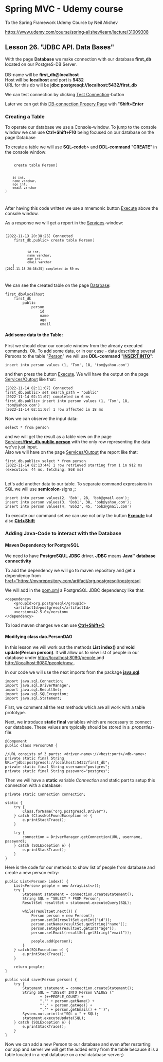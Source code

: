 # Spring MVC - Udemy course
To the Spring Framework Udemy Course by Neil Alishev

https://www.udemy.com/course/spring-alishev/learn/lecture/31009308

<h2>Lesson 26. "JDBC API. Data Bases"</h2>

With the page <b>Database</b> we make connection with our database <b>first_db</b>
located on our PostgreS-DB Server.
<br>
<br>DB-name will be <b>first_db@localhost</b>
<br>Host will be <b>localhost</b> and port is <b>5432</b>
<br>URL for this db will be <b>jdbc:postgresql://localhost:5432/first_db</b>

<p>We can test connection by clicking <u>Test Connection</u>-button 
<p>Later we can get this <u>DB-connection Propery Page</u> with "<b>Shift+Enter</b>

<h3>Creating a Table</h3>
To operate our database we use a </u>Console</u>-window. To jump
to the console window we can use <b>Ctrl+Shift+F10</b> being
focused on our database on the page </u>Database</u>
<p>To create a table we will use <b>SQL-code</b>b> and <b>DDL-command</b>
"<b><u>CREATE</u></b>" in the console window:
<p><code>
    create table Person(

        id int,
        name varchar,
        age int,
        email varchar
    )
</code>

After having this code written we use a mnemonic button <u>Execute</u> above the console window.
<p>As a response we will get a report in the <u>Services</u>-window:
<p></p><code>
[2022-11-13 20:38:25] Connected
    first_db.public> create table Person(

                id int,
                name varchar,
                age int,
                email varchar
        ) 
    [2022-11-13 20:38:25] completed in 59 ms
</code>

We can see the created table on the page <u>Database</u>:

    first_db@localhost
        first_db
            public
                person
                    id
                    name
                    age
                    email

<h4>Add some data to the Table:</h4>
First we should clear our console window from the already executed commands.
Ok. To add some data, or in our case - data describing several Persons to
the table "<u>Person</u>" we will use <b>DDL-command</b> "<b><u>INSERT INTO</u></b>":

    insert into person values (1, 'Tom', 18, 'tom@yahoo.com')

and then press the button <u>Execute</u>. 
We will have the output on the page <u>Services/Output</u> like that:

    [2022-11-14 02:11:07] Connected
    first_db.public> set search_path = "public"
    [2022-11-14 02:11:07] completed in 6 ms
    first_db.public> insert into person values (1, 'Tom', 18, 'tom@yahoo.com')
    [2022-11-14 02:11:07] 1 row affected in 18 ms

Now we can observe the input data:

    select * from person

and we will get the result as a table view on the page <u>Services/<b>first_db.public.person</b></u> with the only row
representing the data we've just input.
<br>Also we will have on the page <u>Services/Output</u> the report like that:

    first_db.public> select * from person
    [2022-11-14 02:13:44] 1 row retrieved starting from 1 in 912 ms (execution: 44 ms, fetching: 868 ms)

<br>Let's add another data to our table. To separate command expressions in 
SQL we will use <b>semicolon</b>-signs <b>;</b>:

    insert into person values(2, 'Bob', 28, 'bob@gmail.com');
    insert into person values(3, 'Bob1', 38, 'bob@yahoo.com');
    insert into person values(4, 'Bob2', 45, 'bob2@gmail.com')

To execute our command set we can use not only the button <b><u>Execute</b></u>
but also <b><u>Ctrl+Shift</u></b>

<h3>Adding Java-Code to interact with the Database</h3>
<h4>Maven Dependency for PostgreSQL</h4>
We need to have <b>PostgreSQUL JDBC</b> driver.
<b>JDBC</b> means <b>Java™ database connectivity</b>
<p>To add the dependency we will go to maven repository and get
a dependency from <a href="https://mvnrepository.com/artifact/org.postgresql/postgresql">href="https://mvnrepository.com/artifact/org.postgresql/postgresql</a>
</p>
<p> We will add in the <u>pom.xml</u> a PostgreSQL JDBC dependency like that:</p>

<!-- https://mvnrepository.com/artifact/org.postgresql/postgresql -->
    <dependency>
        <groupId>org.postgresql</groupId>
        <artifactId>postgresql</artifactId>
        <version>42.5.0</version>
    </dependency>
<p>To load maven changes we can use <b><u>Ctrl+Shift+O</u></b>

<h4>Modifying class dao.PersonDAO</h4>

In this lesson we will work out the methods <b>List<Person> index()</b> and
<b>void update(Person person)</b>. It will allow us to view list of people
in our database under <a href="http://localhost:8080/people"> http://localhost:8080/people </a> 
and <a href="http://localhost:8080/people/new"/> http://localhost:8080/people/new </a>.

<p>In our code we will use the next imports from the package <u><b>java.sql</b></u>:
    
    import java.sql.Connection;
    import java.sql.DriverManager;
    import java.sql.ResultSet;
    import java.sql.SQLException;
    import java.sql.Statement;
</p>

<p>First, we comment all the rest methods which are all work with a table prototype.
<p>Next, we introduce <b>static final</b> variables which are necessary to connect
our database. These values are typically should be stored in a <i>.properties</i>-file:

    @Component
    public class PersonDAO {
    
    //URL consists of 3 parts: <driver-name>://<host:port>/<db-name>:
    private static final String URL="jdbc:postgresql://localhost:5432/first_db";
    private static final String username="postgres";
    private static final String password="postgres";

<p> Then we will have a <b>static</b> variable <i>Connection</i> and static part 
to setup this connection with a database:


    private static Connection connection;

    static {
        try {
            Class.forName("org.postgresql.Driver");
        } catch (ClassNotFoundException e) {
            e.printStackTrace();
        }

        try {
            connection = DriverManager.getConnection(URL, username, password);
        } catch (SQLException e) {
            e.printStackTrace();
        }
    }

<p>Here is the code for our methods to show list of people from database and create a new 
person entry:


    public List<Person> index() {
        List<Person> people = new ArrayList<>();
        try {
            Statement statement = connection.createStatement();
            String SQL = "SELECT * FROM Person";
            ResultSet resultSet = statement.executeQuery(SQL);

            while(resultSet.next()) {
                Person person = new Person();
                person.setId(resultSet.getInt("id"));
                person.setName(resultSet.getString("name"));
                person.setAge(resultSet.getInt("age"));
                person.setEmail(resultSet.getString("email"));

                people.add(person);
            }
        } catch(SQLException e) {
            e.printStackTrace();
        }

        return people;
    }

    public void save(Person person) {
        try {
            Statement statement = connection.createStatement();
            String SQL = "INSERT INTO Person VALUES ("
                    + (++PEOPLE_COUNT) +
                    ",'" + person.getName() +
                    "'," + person.getAge() +
                    ",'" + person.getEmail() + "')";
            System.out.println("SQL = " + SQL);
            statement.executeUpdate(SQL);
        } catch (SQLException e) {
            e.printStackTrace();
        }
    }

<p> Now we can add a new Person to our database and even after restarting our app
and server we will get the added entry from the table because it is a table located in a real database on a real
database-server;)